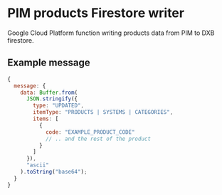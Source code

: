 # PIM products Firestore writer

Google Cloud Platform function writing products data from PIM to DXB firestore.

## Example message

```javascript
{
  message: {
    data: Buffer.from(
      JSON.stringify({
        type: "UPDATED",
        itemType: "PRODUCTS | SYSTEMS | CATEGORIES",
        items: [
          {
            code: "EXAMPLE_PRODUCT_CODE"
            // .. and the rest of the product
          }
        ]
      }),
      "ascii"
    ).toString("base64");
  }
}
```
